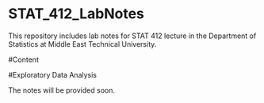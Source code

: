 # STAT_412_LabNotes

This repository includes lab notes for STAT 412 lecture in the Department of Statistics at Middle East Technical University. 

#Content

#Exploratory Data Analysis

The notes will be provided soon.
